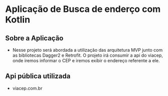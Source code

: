 # Aplicação de Busca de enderço com Kotlin

## Sobre a Aplicação
- Nesse projeto será abordada a utilização das arquitetura MVP junto com as bibliotecas Dagger2 e Retrofit. O projeto irá consumir a api do viacep, onde iremos informar o CEP e iremos exibir o endereço referente a ele.

## Api pública utilizada
- viacep.com.br
